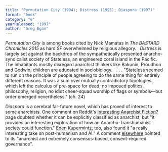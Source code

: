 ```yaml
---
title: "Permutation City (1994); Distress (1995); Diaspora (1997)"
format: "book"
category: "e"
yearReleased: "1997"
author: "Greg Egan"
---
```

<em>Permutation City</em> is  among books cited by Nick Mamatas in <em>The BASTARD Chronicles 2015</em> as hard  SF overwhelmed by religious allegory.
 
<em>Distress</em> is largely  set against the backdrop of the sympathetically presented anarcho-syndicalist society  of Stateless, an engineered coral island in the Pacific. The inhabitants mostly disregard anarchist thinkers like Bakunin, Proudhon and Godwin; children are  educated in sociobiology.
 
. . .  "Stateless seemed to run on the principle of people agreeing to do the same thing  for entirely different reasons. It was a sum over mutually contradictory  topologies which left the calculus of pre-space for dead; no imposed politics,  philosophy, religion, no idiot cheer-squad worship of flags or symbols—but  order emerged nevertheless." (ch. 24)

<em>Diaspora</em> is a cerebral far-future novel, which has proved of interest to some anarchists. One comment on Reddit's <a href="https://www.reddit.com/r/Anarchy101/comments/4vopai/interesting_anarchist_fiction/">Interesting Anarchist Fiction?</a> page doubted whether it can be explicitly classified as anarchist, but "it provides an interesting exploration of how an Anarcho-Transhumanist society could function." <a href="https://www.reddit.com/r/printSF/comments/b39zlx/anarchysf_an_opensource_repository_of_anarchist/">Eden Kupermintz</a>, too, also found it "a really interesting take on post-humanism and AI." A comment <a href="https://www.tor.com/2019/10/22/science-fictional-rulers-from-undying-emperors-to-starlike-sovereigns/">elsewhere</a> pointed to its "anarchist and extremely consensus-based, consent-required governance".
